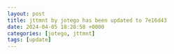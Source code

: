 ```yaml
---
layout: post
title: jttmnt by jotego has been updated to 7e16d43
date: 2024-04-05 18:28:58 +0000
categories: [jotego, jttmnt]
tags: [update]
---
```



